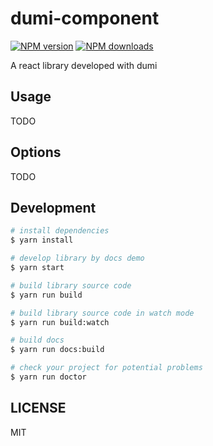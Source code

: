 # dumi-component

[![NPM version](https://img.shields.io/npm/v/dumi-component.svg?style=flat)](https://npmjs.org/package/dumi-component)
[![NPM downloads](http://img.shields.io/npm/dm/dumi-component.svg?style=flat)](https://npmjs.org/package/dumi-component)

A react library developed with dumi

## Usage

TODO

## Options

TODO

## Development

```bash
# install dependencies
$ yarn install

# develop library by docs demo
$ yarn start

# build library source code
$ yarn run build

# build library source code in watch mode
$ yarn run build:watch

# build docs
$ yarn run docs:build

# check your project for potential problems
$ yarn run doctor
```

## LICENSE

MIT
